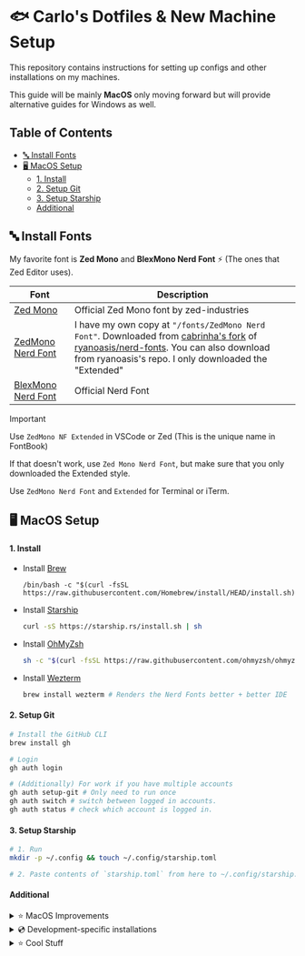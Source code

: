 <h1>🐟 Carlo's Dotfiles & New Machine Setup</h1>

This repository contains instructions for setting up configs and other installations
on my machines.

This guide will be mainly **MacOS** only moving forward but will provide alternative guides for Windows as
well.

<h2>Table of Contents</h2>

- [🔤 Install Fonts](#%F0%9F%94%A4-install-fonts)
- [🖥️ MacOS Setup](#%F0%9F%96%A5%EF%B8%8F-macos-setup)
  - [1. Install](#1-install)
  - [2. Setup Git](#2-setup-git)
  - [3. Setup Starship](#3-setup-starship)
  - [Additional](#additional)

## 🔤 Install Fonts

My favorite font is **Zed Mono** and **BlexMono Nerd Font** ⚡️ (The ones that Zed Editor uses).

| Font                                                             | Description                                                                                                                                                                                                                                                                                                          |
| ---------------------------------------------------------------- | -------------------------------------------------------------------------------------------------------------------------------------------------------------------------------------------------------------------------------------------------------------------------------------------------------------------- |
| [Zed Mono](https://github.com/zed-industries/zed-fonts/releases) | Official Zed Mono font by zed-industries                                                                                                                                                                                                                                                                             |
| [ZedMono Nerd Font](/fonts/ZedMonoNerdFont)                      | I have my own copy at `"/fonts/ZedMono Nerd Font"`. Downloaded from [cabrinha's fork](https://github.com/cabrinha/nerd-fonts/tree/zed-fonts/patched-fonts/ZedMono) of [ryanoasis/nerd-fonts](https://github.com/ryanoasis/nerd-fonts). You can also download from ryanoasis's repo. I only downloaded the "Extended" |
| [BlexMono Nerd Font](https://www.nerdfonts.com/font-downloads)   | Official Nerd Font                                                                                                                                                                                                                                                                                                   |

> [!IMPORTANT]
> Use `ZedMono NF Extended` in VSCode or Zed (This is the unique name in FontBook)
>
> If that doesn't work, use `Zed Mono Nerd Font`, but make sure that you only downloaded the Extended style.
>
> Use `ZedMono Nerd Font` and `Extended` for Terminal or iTerm.

## 🖥️ MacOS Setup

#### 1. Install

- Install [Brew](https://brew.sh/)

  ```
  /bin/bash -c "$(curl -fsSL https://raw.githubusercontent.com/Homebrew/install/HEAD/install.sh)"
  ```

- Install [Starship](https://starship.rs/)

  ```sh
  curl -sS https://starship.rs/install.sh | sh
  ```

- Install [OhMyZsh](https://ohmyz.sh/#install)

  ```sh
  sh -c "$(curl -fsSL https://raw.githubusercontent.com/ohmyzsh/ohmyzsh/master/tools/install.sh)"
  ```

- Install [Wezterm](https://wezfurlong.org/wezterm/)

  ```sh
  brew install wezterm # Renders the Nerd Fonts better + better IDE
  ```

#### 2. Setup Git

```sh
# Install the GitHub CLI
brew install gh

# Login
gh auth login

# (Additionally) For work if you have multiple accounts
gh auth setup-git # Only need to run once
gh auth switch # switch between logged in accounts.
gh auth status # check which account is logged in.
```

#### 3. Setup Starship

```sh
# 1. Run
mkdir -p ~/.config && touch ~/.config/starship.toml

# 2. Paste contents of `starship.toml` from here to ~/.config/starship.toml
```

#### Additional

<details>
  <summary>
    ⭐️ MacOS Improvements
  </summary>

- [x] Better Backspace on **Terminal** > **Settings** > **Profile** > **Keyboard** > ✅ Use Option as Meta key.
- [x] Better backspace on **iTerm2** > **Settings** > **Profile** > **Keys** > **Left Option Key** > ✅ Esc+
- [x] Install [Rectangle](https://rectangleapp.com/) - For window management (Choose the 'Rectangle' keybind setting).
  ```sh
  brew install --cask rectangle
  ```
- [x] Install [Mac Mouse Fix](https://github.com/noah-nuebling/mac-mouse-fix) - I think it's better than LogiOptions+.

  ```sh
  brew install --cask mac-mouse-fix
  ```

</details>

<details>
  <summary>💿 Development-specific installations</summary>

- [x] PNPM - Better node package manager for some projects.

  ```sh
  npm install --global pnpm
  ```

- [x] Node - I prefer to install node via fnm (Nvm but built with Rust).

  ```sh
  brew install fnm
  fnm install 20
  fnm use 20
  ```

- [x] [Bun](https://bun.sh/docs/installation) - Best js/ts runtime & package manager (for me).

  ```sh
  curl -fsSL https://bun.sh/install | bash # for macOS, Linux, and WSL
  ```

- [x] XZ - Need to install this before installing a pyenv version.
  ```sh
  brew install xz
  ```
- [x] Python - I prefer to install python via pyenv.

  ```sh
  brew install pyenv
  pyenv install 3.12
  pyenv global 3.12
  ```

- [x] Go - My compiled language for backend services.

  ```sh
  brew install go
  ```

- [x] Rust - My preferred low-level compiled language.

  ```sh
  curl --proto '=https' --tlsv1.2 https://sh.rustup.rs -sSf | sh
  ```

- [x] [Gleam](https://gleam.run/getting-started/installing/) - My preferred functional programming language on the BEAM VM.

  ```sh
  brew install gleam
  ```

- [x] Defold - My preferred game engine.

  ```sh
  brew install --cask defold
  ```

- [x] Android Platform Tools - For `adb devices` and `adb logcat -s defold` (useful for debugging Defold games). Can actually also be installed with Android Studio.

  ```sh
  brew install android-platform-tools
  ```

- [x] Android Studio - For the android simulator and SDK Tools. Haven't used it for anything else.

  ```sh
  brew install --cask android-studio

  # Install Command-line Tools (Needed by flutter doctor)
  - Go to Settings (Cmd + ,) > Language & Frameworks > Android SDK > SDK Tools > Android SDK Command-line Tools (latest) > OK
  ```

- [x] XCode - For the iOS simulator and SDK Tools.

  ```sh
  xcode-select -install # I think you can run any xcode command and it will prompt you to install in App Store.
  xcrun xctrace list device # Check all simulators

  # Install iOS Platform SDK (Needed by flutter doctor)
  - Go to XCode > Settings > Components > Platform Support (Make sure iOS is installed)
  - Go to XCode > Window > Devices & Simulator (Shift + Command + 2)
  ```

- [x] Java - for `keytool` and android tools with defold.

  ```sh
  brew install openjdk
  # Make sure to follow the instructions to symlink it to path so `java -version` works.
  ```

- [x] Cocoapods - For installing dependencies for iOS in mobile projects.

  ```sh
  brew install cocoapods
  ```

- [x] [Flutter](https://docs.flutter.dev/get-started/install) - For mobile development.

  ```sh
  brew tap leoafarias/fvm
  brew install fvm
  fvm install stable
  fvm global stable
  export PATH=$PATH:"$HOME/fvm/default/bin" # Add to .zshrc
  flutter doctor # Check if it's working.
  ```

  </details>

<details>
  <summary>⭐️ Cool Stuff</summary>

- [x] Bruno - API Testing - `brew install --cask bruno`
- [x] Handbrake - Video Converter - `brew install --cask handbrake`
- [x] Keycastr - Keypress visualzier - `brew install --cask keycastr`
- [x] Screen Studio - Slick Screen Recorder - `brew install --cask screen-studio`
- [x] Rotato - Cool mockups - `brew install --cask rotato`
- [x] Licecap - GIFs - `brew install --cask licecap`

</details>
